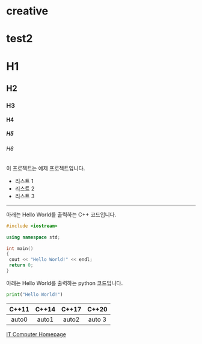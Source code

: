 # creative
# test2

# H1
## H2
### H3
#### H4
##### H5
###### H6

이 프로젝트는 예제 프로젝트입니다.

- 리스트 1
- 리스트 2
- 리스트 3


-------------------------------


아래는 Hello World를 출력하는 C++ 코드입니다.

```cpp
#include <iostream>
  
using namespace std;
  
int main()
{
 cout << "Hello World!" << endl;
 return 0;
}
```

아래는 Hello World를 출력하는 python 코드입니다.
```python
print("Hello World!")
```

| C++11 | C++14 | C++17 | C++20 |
| :---: | :---: | :---: | :---: |
| auto0 | auto1 | auto2 | auto 3|

[IT Computer Homepage](https://it.jbnu.ac.kr)
